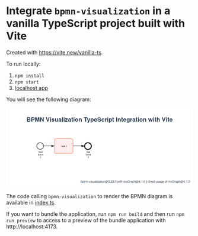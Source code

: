 # Integrate `bpmn-visualization` in a vanilla TypeScript project built with Vite

Created with https://vite.new/vanilla-ts.

To run locally:

1. `npm install`
2. `npm start`
3. [localhost app](http://localhost:5173)

You will see the following diagram:

![BPMN diagram in the home page](docs/home.png)

The code calling `bpmn-visualization` to render the BPMN diagram is available in [index.ts](src/index.ts).

If you want to bundle the application, run `npm run build` and then run `npm run preview` to access to a preview of the
bundle application with http://localhost:4173.
